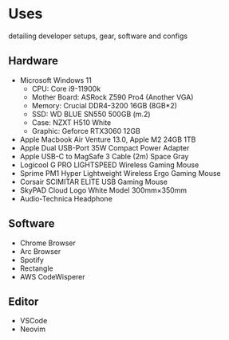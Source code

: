 # Uses

detailing developer setups, gear, software and configs

## Hardware

- Microsoft Windows 11
  - CPU: Core i9-11900k
  - Mother Board: ASRock Z590 Pro4 (Another VGA)
  - Memory: Crucial DDR4-3200 16GB (8GB*2)
  - SSD: WD BLUE SN550 500GB (m.2)
  - Case: NZXT H510 White
  - Graphic: Geforce RTX3060 12GB
- Apple Macbook Air Venture 13.0, Apple M2 24GB 1TB
- Apple Dual USB-Port 35W Compact Power Adapter
- Apple USB-C to MagSafe 3 Cable (2m) Space Gray
- Logicool G PRO LIGHTSPEED Wireless Gaming Mouse
- Sprime PM1 Hyper Lightweight Wireless Ergo Gaming Mouse
- Corsair SCIMITAR ELITE USB Gaming Mouse
- SkyPAD Cloud Logo White Model 300mm×350mm
- Audio-Technica Headphone

## Software

- Chrome Browser
- Arc Browser
- Spotify
- Rectangle
- AWS CodeWisperer

## Editor

- VSCode
- Neovim


